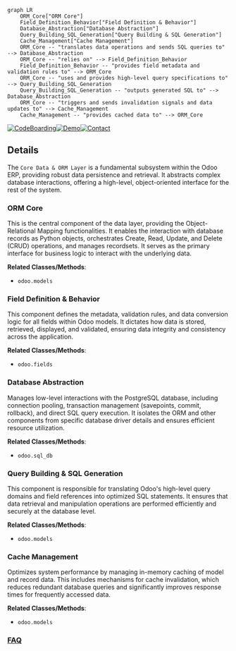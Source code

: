 ```mermaid
graph LR
    ORM_Core["ORM Core"]
    Field_Definition_Behavior["Field Definition & Behavior"]
    Database_Abstraction["Database Abstraction"]
    Query_Building_SQL_Generation["Query Building & SQL Generation"]
    Cache_Management["Cache Management"]
    ORM_Core -- "translates data operations and sends SQL queries to" --> Database_Abstraction
    ORM_Core -- "relies on" --> Field_Definition_Behavior
    Field_Definition_Behavior -- "provides field metadata and validation rules to" --> ORM_Core
    ORM_Core -- "uses and provides high-level query specifications to" --> Query_Building_SQL_Generation
    Query_Building_SQL_Generation -- "outputs generated SQL to" --> Database_Abstraction
    ORM_Core -- "triggers and sends invalidation signals and data updates to" --> Cache_Management
    Cache_Management -- "provides cached data to" --> ORM_Core
```

[![CodeBoarding](https://img.shields.io/badge/Generated%20by-CodeBoarding-9cf?style=flat-square)](https://github.com/CodeBoarding/CodeBoarding)[![Demo](https://img.shields.io/badge/Try%20our-Demo-blue?style=flat-square)](https://www.codeboarding.org/demo)[![Contact](https://img.shields.io/badge/Contact%20us%20-%20contact@codeboarding.org-lightgrey?style=flat-square)](mailto:contact@codeboarding.org)

## Details

The `Core Data & ORM Layer` is a fundamental subsystem within the Odoo ERP, providing robust data persistence and retrieval. It abstracts complex database interactions, offering a high-level, object-oriented interface for the rest of the system.

### ORM Core
This is the central component of the data layer, providing the Object-Relational Mapping functionalities. It enables the interaction with database records as Python objects, orchestrates Create, Read, Update, and Delete (CRUD) operations, and manages recordsets. It serves as the primary interface for business logic to interact with the underlying data.


**Related Classes/Methods**:

- `odoo.models`


### Field Definition & Behavior
This component defines the metadata, validation rules, and data conversion logic for all fields within Odoo models. It dictates how data is stored, retrieved, displayed, and validated, ensuring data integrity and consistency across the application.


**Related Classes/Methods**:

- `odoo.fields`


### Database Abstraction
Manages low-level interactions with the PostgreSQL database, including connection pooling, transaction management (savepoints, commit, rollback), and direct SQL query execution. It isolates the ORM and other components from specific database driver details and ensures efficient resource utilization.


**Related Classes/Methods**:

- `odoo.sql_db`


### Query Building & SQL Generation
This component is responsible for translating Odoo's high-level query domains and field references into optimized SQL statements. It ensures that data retrieval and manipulation operations are performed efficiently and securely at the database level.


**Related Classes/Methods**:

- `odoo.models`


### Cache Management
Optimizes system performance by managing in-memory caching of model and record data. This includes mechanisms for cache invalidation, which reduces redundant database queries and significantly improves response times for frequently accessed data.


**Related Classes/Methods**:

- `odoo.models`




### [FAQ](https://github.com/CodeBoarding/GeneratedOnBoardings/tree/main?tab=readme-ov-file#faq)